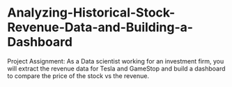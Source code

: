 # Analyzing-Historical-Stock-Revenue-Data-and-Building-a-Dashboard

Project Assignment: As a Data scientist working for an investment firm, you will extract the revenue data for Tesla and GameStop and build a dashboard to compare the price of the stock vs the revenue.
